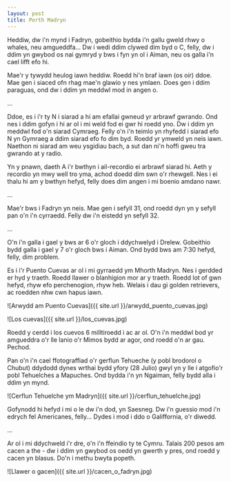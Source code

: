 ```yaml
---
layout: post
title: Porth Madryn
---
```

Heddiw, dw i'n mynd i Fadryn, gobeithio bydda i'n gallu gweld rhwy o whales, neu amgueddfa... Dw i wedi ddim clywed dim byd o C, felly, dw i ddim yn gwybod os nai gymryd y bws i fyn yn ol i Aiman, neu os galla i'n cael lifft efo hi.

Mae'r y tywydd heulog iawn heddiw. Roedd hi'n braf iawn (os oir) ddoe. Mae gen i siaced ofn rhag mae'n glawio y nes ymlaen. Does gen i ddim paraguas, ond dw i ddim yn meddwl mod in angen o.

...

Ddoe, es i i'r ty N i siarad a hi am efallai gwneud yr arbrawf gwrando. Ond nes i ddim gofyn i hi ar ol i mi weld fod ei gwr hi roedd yno. Dw i ddim yn meddwl fod o'n siarad Cymraeg. Felly o'n i'n teimlo yn rhyfedd i siarad efo N yn Gymraeg a ddim siarad efo fo dim byd. Roedd yr ymweld yn neis iawn. Naethon ni siarad am weu ysgidiau bach, a sut dan ni'n hoffi gweu tra gwrando at y radio.

Yn y pnawn, daeth A i'r bwthyn i ail-recordio ei arbrawf siarad hi. Aeth y recordio yn mwy well tro yma, achod doedd dim swn o'r rhewgell. Nes i ei thalu hi am y  bwthyn hefyd, felly does dim angen i mi boenio amdano nawr.

...

Mae'r bws i Fadryn yn neis. Mae gen i sefyll 31, ond roedd dyn yn y sefyll pan o'n i'n cyrraedd. Felly dw i'n eistedd yn sefyll 32.

...

O'n i'n galla i gael y bws ar 6 o'r gloch i ddychwelyd i Drelew. Gobeithio bydd galla i gael y 7 o'r gloch bws i Aiman. Ond bydd bws am 7:30 hefyd, felly, dim problem.

Es i i'r Puento Cuevas ar ol i mi gyrraedd ym Mhorth Madryn. Nes i gerdded er hyd y traeth. Roedd llawer o blanhigion mor ar y traeth. Roedd lot of gwn hefyd, rhyw efo perchenogion, rhyw heb. Welais i dau gi golden retrievers, ac roedden nhw cwn hapus iawn.

![Arwydd am Puento Cuevas]({{ site.url }}/arwydd_puento_cuevas.jpg)

![Los cuevas]({{ site.url }}/los_cuevas.jpg)

Roedd y cerdd i los cuevos 6 milltiroedd i ac ar ol. O'n i'n meddwl bod yr amgueddra o'r lle lanio o'r Mimos bydd ar agor, ond roedd o'n ar gau. Pechod.

Pan o'n i'n cael ffotograffiad o'r gerflun Tehueche (y pobl brodorol o Chubut) ddydodd dynes wrthai bydd yfory (28 Julio) gwyl yn y lle i atgofio'r pobl Tehuelches a Mapuches. Ond bydda i'n yn Ngaiman, felly bydd alla i ddim yn mynd.

![Cerflun Tehuelche ym Madryn]({{ site.url }}/cerflun_tehuelche.jpg)

Gofynodd hi hefyd i mi o le dw i'n dod, yn Saesneg. Dw i'n guessio mod i'n edrych fel Americanes, felly... Dydes i mod i ddo o Galiffornia, o'r diwedd.

...

Ar ol i mi ddychweld i'r dre, o'n i'n ffeindio ty te Cymru. Talais 200 pesos am cacen a the - dw i ddim yn gwybod os oedd yn gwerth y pres, ond roedd y cacen yn blasus. Do'n i methu bwyta popeth.

![Llawer o gacen]({{ site.url }}/cacen_o_fadryn.jpg)
